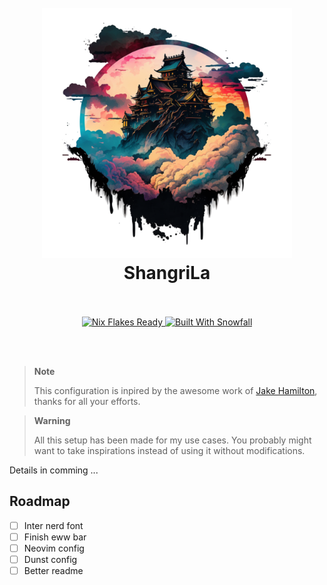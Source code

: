 <h1 align="center">
  <br>
  <img src="https://raw.githubusercontent.com/nialisc/shangrila/main/assets/logo.png" alt="logo" width="400">
  <br>
  ShangriLa
  <br>
  <br>
</h1>

<p align="center">
  <a href="https://nixos.wiki/wiki/Flakes" target="_blank">
    <img alt="Nix Flakes Ready" src="https://img.shields.io/static/v1?logo=nixos&logoColor=d8dee9&label=Nix%20Flakes&labelColor=5e81ac&message=Ready&color=d8dee9&style=for-the-badge">
  </a>
  <a href="https://github.com/snowfallorg/lib" target="_blank">
    <img alt="Built With Snowfall" src="https://img.shields.io/static/v1?logoColor=d8dee9&label=Built%20With&labelColor=5e81ac&message=Snowfall&color=d8dee9&style=for-the-badge">
  </a>
</p>

<br>
<br>

> **Note**
>
> This configuration is inpired by the awesome work of [Jake Hamilton](https://github.com/jakehamilton), thanks for all your efforts.

> **Warning**
>
> All this setup has been made for my use cases. You probably might want to take inspirations instead of using it without modifications.

Details in comming ...

## Roadmap
- [ ] Inter nerd font
- [ ] Finish eww bar
- [ ] Neovim config
- [ ] Dunst config
- [ ] Better readme
